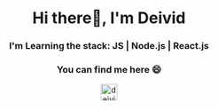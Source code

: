 <h1 align="center">Hi there👋, I'm Deivid</h1>
<h3 align="center"> I'm Learning the stack: JS | Node.js | React.js </h3>

<h3 align="center"> You can find me here 😄</h3>

<p align="center">
   <a target="_blank" href="mailto:deividalmeida365@gmail.com?subject=Questions"><img align="center" src="https://cdn.jsdelivr.net/npm/simple-icons@3.0.1/icons/gmail.svg" alt="deividAlmeida" height="30" width="30" /></a>


</p>



